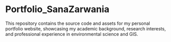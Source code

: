 # Portfolio_SanaZarwania
This repository contains the source code and assets for my personal portfolio website, showcasing my academic background, research interests, and professional experience in environmental science and GIS. 
